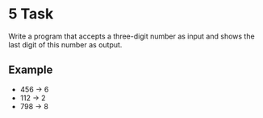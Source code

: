 # 5 Task

Write a program that accepts a three-digit number as input and shows the last
digit of this number as output.

## Example

- 456 -> 6
- 112 -> 2
- 798 -> 8
